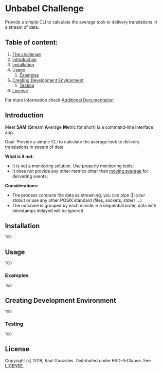 # Unbabel Challenge

Provide a simple CLI to calculate the average took to delivery translations in a stream of data. 

## Table of content:

1. [The challenge](docs/unbabel-challenge.md)
2. [Introduction](#introduction)
3. [Installation](#Installation)
4. [Usage](#usage)
   1. [Examples](#examples)
5. [Creating Development Environment](#creating-development-environment)
   1. [Testing](#testing)
6. [License](#license)

For more information check [Additional Documentation](#additional-documentation)

## Introduction

Meet **SAM** (**S**tream **A**verage **M**etric for short) is a command-line interface app.

Goal: Provide a simple CLI to calculate the average took to delivery translations in stream of data

**What is it not:**

  * It is not a monitoring solution. Use properly monitoring tools;
  * It does not provide any other metrics other than [moving average](https://en.wikipedia.org/wiki/Moving_average) for delivering events;

**Considerations:**

  * The process compute the data as streaming, you can pipe (|) your stdout or use any other POSIX standard (files, sockets, stderr ...)
  * The outcome is grouped by each minute in a sequential order, data with timestamps delayed will be ignored

## Installation

`TBD`

## Usage

`TBD`

### Examples

`TBD`

## Creating Development Environment

`TBD`

### Testing

`TBD`

## License

Copyright (c) 2019, Raul Gonzales. Distributed under BSD-3-Clause. See [LICENSE](LICENSE).